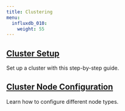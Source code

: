 ```yaml
---
title: Clustering
menu:
  influxdb_010:
    weight: 55
---
```


## [Cluster Setup](/influxdb/v0.11/clustering/cluster_setup/)
Set up a cluster with this step-by-step guide.

## [Cluster Node Configuration](/influxdb/v0.11/clustering/cluster_node_config/)
Learn how to configure different node types.
